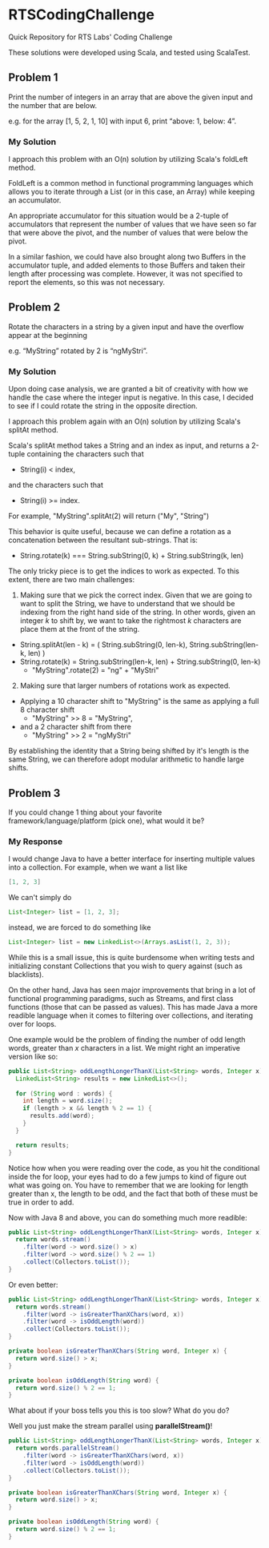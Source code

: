 # RTSCodingChallenge
Quick Repository for RTS Labs' Coding Challenge

These solutions were developed using Scala, and tested using ScalaTest.

## Problem 1
Print the number of integers in an array that are above the given input and the number that are below.

e.g. for the array [1, 5, 2, 1, 10] with input 6, print “above: 1, below: 4”.

### My Solution
I approach this problem with an O(n) solution by utilizing Scala's foldLeft method. 

FoldLeft is a common method in functional programming languages which allows you to iterate through a List (or in this case, an Array) while keeping an accumulator.

An appropriate accumulator for this situation would be a 2-tuple of accumulators that represent the number of values that we have seen so far that were above the pivot, and the number of values that were below the pivot.

In a similar fashion, we could have also brought along two Buffers in the accumulator tuple, and added elements to those Buffers and taken their length after processing was complete. However, it was not specified to report the elements, so this was not necessary.

## Problem 2
Rotate the characters in a string by a given input and have the overflow appear at the beginning 

e.g. “MyString” rotated by 2 is “ngMyStri”.

### My Solution
Upon doing case analysis, we are granted a bit of creativity with how we handle the case where the integer input is negative. In this case, I decided to see if I could rotate the string in the opposite direction.

I approach this problem again with an O(n) solution by utilizing Scala's splitAt method.

Scala's splitAt method takes a String and an index as input, and returns a 2-tuple containing the characters such that 
* String(i) < index, 

and the characters such that 
* String(i) >= index.

For example, "MyString".splitAt(2) will return ("My", "String")

This behavior is quite useful, because we can define a rotation as a concatenation between the resultant sub-strings. That is:
* String.rotate(k) === String.subString(0, k) + String.subString(k, len)

The only tricky piece is to get the indices to work as expected. To this extent, there are two main challenges:
1. Making sure that we pick the correct index.
Given that we are going to want to split the String, we have to understand that we should be indexing from the right hand side of the string. In other words, given an integer *k* to shift by, we want to take the rightmost *k* characters are place them at the front of the string.
* String.splitAt(len - k) = ( String.subString(0, len-k), String.subString(len-k, len) )
* String.rotate(k) = String.subString(len-k, len) + String.subString(0, len-k)
  * "MyString".rotate(2) = "ng" + "MyStri"

2. Making sure that larger numbers of rotations work as expected.

* Applying a 10 character shift to "MyString" is the same as applying a full 8 character shift 
  * "MyString" >> 8 = "MyString",
* and a 2 character shift from there 
  * "MyString" >> 2 = "ngMyStri"

By establishing the identity that a String being shifted by it's length is the same String, we can therefore adopt modular arithmetic to handle large shifts.

## Problem 3
If you could change 1 thing about your favorite framework/language/platform (pick one), what would it be?

### My Response
I would change Java to have a better interface for inserting multiple values into a collection. For example, when we want a list like 
```java
[1, 2, 3]
```
We can't simply do
```java
List<Integer> list = [1, 2, 3];
```
instead, we are forced to do something like
```java
List<Integer> list = new LinkedList<>(Arrays.asList(1, 2, 3));
```
While this is a small issue, this is quite burdensome when writing tests and initializing constant Collections that you wish to query against (such as blacklists).

On the other hand, Java has seen major improvements that bring in a lot of functional programming paradigms, such as Streams, and first class functions (those that can be passed as values). This has made Java a more readible language when it comes to filtering over collections, and iterating over for loops.

One example would be the problem of finding the number of odd length words, greater than *x* characters in a list. We might right an imperative version like so:

```java
public List<String> oddLengthLongerThanX(List<String> words, Integer x) {
  LinkedList<String> results = new LinkedList<>();
  
  for (String word : words) {
    int length = word.size();
    if (length > x && length % 2 == 1) {
      results.add(word);
    }
  }

  return results;
}
```

Notice how when you were reading over the code, as you hit the conditional inside the for loop, your eyes had to do a few jumps to kind of figure out what was going on. You have to remember that we are looking for length greater than x, the length to be odd, and the fact that both of these must be true in order to add.

Now with Java 8 and above, you can do something much more readible:

```java
public List<String> oddLengthLongerThanX(List<String> words, Integer x) {
  return words.stream()
    .filter(word -> word.size() > x)
    .filter(word -> word.size() % 2 == 1)
    .collect(Collectors.toList());
}
```

Or even better:

```java
public List<String> oddLengthLongerThanX(List<String> words, Integer x) {
  return words.stream()
    .filter(word -> isGreaterThanXChars(word, x))
    .filter(word -> isOddLength(word))
    .collect(Collectors.toList());
}

private boolean isGreaterThanXChars(String word, Integer x) {
  return word.size() > x;
}

private boolean isOddLength(String word) {
  return word.size() % 2 == 1;
}
```

What about if your boss tells you this is too slow? What do you do?

Well you just make the stream parallel using **parallelStream()**!

```java
public List<String> oddLengthLongerThanX(List<String> words, Integer x) {
  return words.parallelStream()
    .filter(word -> isGreaterThanXChars(word, x))
    .filter(word -> isOddLength(word))
    .collect(Collectors.toList());
}

private boolean isGreaterThanXChars(String word, Integer x) {
  return word.size() > x;
}

private boolean isOddLength(String word) {
  return word.size() % 2 == 1;
}
```
